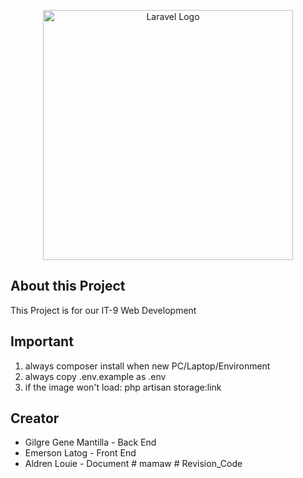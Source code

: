 <p align="center"><a href="https://laravel.com" target="_blank"><img src="https://raw.githubusercontent.com/laravel/art/master/logo-lockup/5%20SVG/2%20CMYK/1%20Full%20Color/laravel-logolockup-cmyk-red.svg" width="400" alt="Laravel Logo"></a></p>


## About this Project
This Project is for our IT-9 Web Development

## Important
1. always composer install when new PC/Laptop/Environment
2. always copy .env.example as .env
3. if the image won't load: php artisan storage:link

## Creator
- Gilgre Gene Mantilla - Back End
- Emerson Latog - Front End
- Aldren Louie - Document
#   m a m a w  
 #   R e v i s i o n _ C o d e  
 